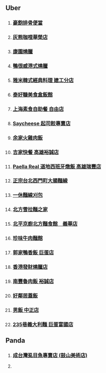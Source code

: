 ## Uber

1. ### [豪飽排骨便當](https://www.ubereats.com/kaohsiung/food-delivery/%E8%B1%AA%E9%A3%BD%E6%8E%92%E9%AA%A8%E4%BE%BF%E7%95%B6/OgxyZ1-nSuup42Ol3-3Rgw?pl=JTdCJTIyYWRkcmVzcyUyMiUzQSUyMiVFNSU4RCU5QSVFNiU4NCU5QiVFNCVCOCU4MCVFOCVCNyVBRjM2NiVFOCU5OSU5RjE0JUU4JTk5JTlGJTIyJTJDJTIycmVmZXJlbmNlJTIyJTNBJTIyQ2hJSlU1bnkwZnNFYmpRUlhfQWlMSGl6a2tBJTIyJTJDJTIycmVmZXJlbmNlVHlwZSUyMiUzQSUyMmdvb2dsZV9wbGFjZXMlMjIlMkMlMjJsYXRpdHVkZSUyMiUzQTIyLjY1MDU1MDYlMkMlMjJsb25naXR1ZGUlMjIlM0ExMjAuMzAzNjI1NCU3RA%3D%3D)
2. ### [灰熊咖哩華榮店](https://www.ubereats.com/kaohsiung/food-delivery/%E7%81%B0%E7%86%8A%E5%92%96%E5%93%A9%E8%8F%AF%E6%A6%AE%E5%BA%97/YAVuHK-mS82cowY02yxCwg?pl=JTdCJTIyYWRkcmVzcyUyMiUzQSUyMiVFNSU4RCU5QSVFNiU4NCU5QiVFNCVCOCU4MCVFOCVCNyVBRjM2NiVFOCU5OSU5RjE0JUU4JTk5JTlGJTIyJTJDJTIycmVmZXJlbmNlJTIyJTNBJTIyQ2hJSlU1bnkwZnNFYmpRUlhfQWlMSGl6a2tBJTIyJTJDJTIycmVmZXJlbmNlVHlwZSUyMiUzQSUyMmdvb2dsZV9wbGFjZXMlMjIlMkMlMjJsYXRpdHVkZSUyMiUzQTIyLjY1MDU1MDYlMkMlMjJsb25naXR1ZGUlMjIlM0ExMjAuMzAzNjI1NCU3RA%3D%3D)
3. ### [康園燒臘](https://www.ubereats.com/kaohsiung/food-delivery/%E5%BA%B7%E5%9C%92%E7%87%92%E8%87%98/JNy7ZoJTSu-NM55DS3NeRQ?pl=JTdCJTIyYWRkcmVzcyUyMiUzQSUyMiVFNSU4RCU5QSVFNiU4NCU5QiVFNCVCOCU4MCVFOCVCNyVBRjM2NiVFOCU5OSU5RjE0JUU4JTk5JTlGJTIyJTJDJTIycmVmZXJlbmNlJTIyJTNBJTIyQ2hJSlU1bnkwZnNFYmpRUlhfQWlMSGl6a2tBJTIyJTJDJTIycmVmZXJlbmNlVHlwZSUyMiUzQSUyMmdvb2dsZV9wbGFjZXMlMjIlMkMlMjJsYXRpdHVkZSUyMiUzQTIyLjY1MDU1MDYlMkMlMjJsb25naXR1ZGUlMjIlM0ExMjAuMzAzNjI1NCU3RA%3D%3D)
4. ### [鴨很威港式燒臘](https://www.ubereats.com/kaohsiung/food-delivery/%E9%B4%A8%E5%BE%88%E5%A8%81%E6%B8%AF%E5%BC%8F%E7%87%92%E8%87%98/isJJLnNGRnyI1zACwdlzCA?pl=JTdCJTIyYWRkcmVzcyUyMiUzQSUyMiVFNSU4RCU5QSVFNiU4NCU5QiVFNCVCOCU4MCVFOCVCNyVBRjM2NiVFOCU5OSU5RjE0JUU4JTk5JTlGJTIyJTJDJTIycmVmZXJlbmNlJTIyJTNBJTIyQ2hJSlU1bnkwZnNFYmpRUlhfQWlMSGl6a2tBJTIyJTJDJTIycmVmZXJlbmNlVHlwZSUyMiUzQSUyMmdvb2dsZV9wbGFjZXMlMjIlMkMlMjJsYXRpdHVkZSUyMiUzQTIyLjY1MDU1MDYlMkMlMjJsb25naXR1ZGUlMjIlM0ExMjAuMzAzNjI1NCU3RA%3D%3D)
5. ### [雅米韓式經典料理 建工分店](https://www.ubereats.com/kaohsiung/food-delivery/%E9%9B%85%E7%B1%B3%E9%9F%93%E5%BC%8F%E7%B6%93%E5%85%B8%E6%96%99%E7%90%86-%E5%BB%BA%E5%B7%A5%E5%88%86%E5%BA%97/qtizzRWtTRipTb6aW2gknw?pl=JTdCJTIyYWRkcmVzcyUyMiUzQSUyMiVFNSU4RCU5QSVFNiU4NCU5QiVFNCVCOCU4MCVFOCVCNyVBRjM2NiVFOCU5OSU5RjE0JUU4JTk5JTlGJTIyJTJDJTIycmVmZXJlbmNlJTIyJTNBJTIyQ2hJSlU1bnkwZnNFYmpRUlhfQWlMSGl6a2tBJTIyJTJDJTIycmVmZXJlbmNlVHlwZSUyMiUzQSUyMmdvb2dsZV9wbGFjZXMlMjIlMkMlMjJsYXRpdHVkZSUyMiUzQTIyLjY1MDU1MDYlMkMlMjJsb25naXR1ZGUlMjIlM0ExMjAuMzAzNjI1NCU3RA%3D%3D)
6. ### [泰好糠美食盒飯館](https://www.ubereats.com/kaohsiung/food-delivery/%E6%B3%B0%E5%A5%BD%E7%B3%A0%E7%BE%8E%E9%A3%9F%E7%9B%92%E9%A3%AF%E9%A4%A8/kHBRJEtQS62cfl_KvppUpQ?pl=JTdCJTIyYWRkcmVzcyUyMiUzQSUyMiVFNSU4RCU5QSVFNiU4NCU5QiVFNCVCOCU4MCVFOCVCNyVBRjM2NiVFOCU5OSU5RjE0JUU4JTk5JTlGJTIyJTJDJTIycmVmZXJlbmNlJTIyJTNBJTIyQ2hJSlU1bnkwZnNFYmpRUlhfQWlMSGl6a2tBJTIyJTJDJTIycmVmZXJlbmNlVHlwZSUyMiUzQSUyMmdvb2dsZV9wbGFjZXMlMjIlMkMlMjJsYXRpdHVkZSUyMiUzQTIyLjY1MDU1MDYlMkMlMjJsb25naXR1ZGUlMjIlM0ExMjAuMzAzNjI1NCU3RA%3D%3D)
7. ### [上海素食自助餐 自由店](https://www.ubereats.com/kaohsiung/food-delivery/%E4%B8%8A%E6%B5%B7%E7%B4%A0%E9%A3%9F%E8%87%AA%E5%8A%A9%E9%A4%90-%E8%87%AA%E7%94%B1%E5%BA%97/u-pTboY0QiG2NuSB8Fttiw?pl=JTdCJTIyYWRkcmVzcyUyMiUzQSUyMiVFNSU4RCU5QSVFNiU4NCU5QiVFNCVCOCU4MCVFOCVCNyVBRjM2NiVFOCU5OSU5RjE0JUU4JTk5JTlGJTIyJTJDJTIycmVmZXJlbmNlJTIyJTNBJTIyQ2hJSlU1bnkwZnNFYmpRUlhfQWlMSGl6a2tBJTIyJTJDJTIycmVmZXJlbmNlVHlwZSUyMiUzQSUyMmdvb2dsZV9wbGFjZXMlMjIlMkMlMjJsYXRpdHVkZSUyMiUzQTIyLjY1MDU1MDYlMkMlMjJsb25naXR1ZGUlMjIlM0ExMjAuMzAzNjI1NCU3RA%3D%3D)
8. ### [Saycheese 起司餃專賣店](https://www.ubereats.com/kaohsiung/food-delivery/saycheese-%E8%B5%B7%E5%8F%B8%E9%A4%83%E5%B0%88%E8%B3%A3%E5%BA%97/FQej4l8yQsmHRu_sYppR_Q?pl=JTdCJTIyYWRkcmVzcyUyMiUzQSUyMiVFNSU4RCU5QSVFNiU4NCU5QiVFNCVCOCU4MCVFOCVCNyVBRjM2NiVFOCU5OSU5RjE0JUU4JTk5JTlGJTIyJTJDJTIycmVmZXJlbmNlJTIyJTNBJTIyQ2hJSlU1bnkwZnNFYmpRUlhfQWlMSGl6a2tBJTIyJTJDJTIycmVmZXJlbmNlVHlwZSUyMiUzQSUyMmdvb2dsZV9wbGFjZXMlMjIlMkMlMjJsYXRpdHVkZSUyMiUzQTIyLjY1MDU1MDYlMkMlMjJsb25naXR1ZGUlMjIlM0ExMjAuMzAzNjI1NCU3RA%3D%3D)
9. ### [余家火雞肉飯](https://www.ubereats.com/kaohsiung/food-delivery/%E4%BD%99%E5%AE%B6%E7%81%AB%E9%9B%9E%E8%82%89%E9%A3%AF/ISsRRuBXQGuF4C8JySHrjQ?pl=JTdCJTIyYWRkcmVzcyUyMiUzQSUyMiVFNSU4RCU5QSVFNiU4NCU5QiVFNCVCOCU4MCVFOCVCNyVBRjM2NiVFOCU5OSU5RjE0JUU4JTk5JTlGJTIyJTJDJTIycmVmZXJlbmNlJTIyJTNBJTIyQ2hJSlU1bnkwZnNFYmpRUlhfQWlMSGl6a2tBJTIyJTJDJTIycmVmZXJlbmNlVHlwZSUyMiUzQSUyMmdvb2dsZV9wbGFjZXMlMjIlMkMlMjJsYXRpdHVkZSUyMiUzQTIyLjY1MDU1MDYlMkMlMjJsb25naXR1ZGUlMjIlM0ExMjAuMzAzNjI1NCU3RA%3D%3D)
10. ### [吉家快餐 高雄裕誠店](https://www.ubereats.com/kaohsiung/food-delivery/%E5%90%89%E5%AE%B6%E5%BF%AB%E9%A4%90-%E9%AB%98%E9%9B%84%E8%A3%95%E8%AA%A0%E5%BA%97/kxSkmdZRSc64sUltjw11dA?pl=JTdCJTIyYWRkcmVzcyUyMiUzQSUyMiVFNSU4RCU5QSVFNiU4NCU5QiVFNCVCOCU4MCVFOCVCNyVBRjM2NiVFOCU5OSU5RjE0JUU4JTk5JTlGJTIyJTJDJTIycmVmZXJlbmNlJTIyJTNBJTIyQ2hJSlU1bnkwZnNFYmpRUlhfQWlMSGl6a2tBJTIyJTJDJTIycmVmZXJlbmNlVHlwZSUyMiUzQSUyMmdvb2dsZV9wbGFjZXMlMjIlMkMlMjJsYXRpdHVkZSUyMiUzQTIyLjY1MDU1MDYlMkMlMjJsb25naXR1ZGUlMjIlM0ExMjAuMzAzNjI1NCU3RA%3D%3D)
11. ### [Paella Real 道地西班牙燉飯 高雄瑞豐店](https://www.ubereats.com/kaohsiung/food-delivery/paella-real-%E9%81%93%E5%9C%B0%E8%A5%BF%E7%8F%AD%E7%89%99%E7%87%89%E9%A3%AF-%E9%AB%98%E9%9B%84%E7%91%9E%E8%B1%90%E5%BA%97/JgCTr5IAQEyibLRHid-TMg?pl=JTdCJTIyYWRkcmVzcyUyMiUzQSUyMiVFNSU4RCU5QSVFNiU4NCU5QiVFNCVCOCU4MCVFOCVCNyVBRjM2NiVFOCU5OSU5RjE0JUU4JTk5JTlGJTIyJTJDJTIycmVmZXJlbmNlJTIyJTNBJTIyQ2hJSlU1bnkwZnNFYmpRUlhfQWlMSGl6a2tBJTIyJTJDJTIycmVmZXJlbmNlVHlwZSUyMiUzQSUyMmdvb2dsZV9wbGFjZXMlMjIlMkMlMjJsYXRpdHVkZSUyMiUzQTIyLjY1MDU1MDYlMkMlMjJsb25naXR1ZGUlMjIlM0ExMjAuMzAzNjI1NCU3RA%3D%3D)
12. ### [正宗台北西門町大腸麵線](https://www.ubereats.com/kaohsiung/food-delivery/%E6%AD%A3%E5%AE%97%E5%8F%B0%E5%8C%97%E8%A5%BF%E9%96%80%E7%94%BA%E5%A4%A7%E8%85%B8%E9%BA%B5%E7%B7%9A/d5kCX0s4RFKCqtxuLK_MXA?pl=JTdCJTIyYWRkcmVzcyUyMiUzQSUyMiVFNSU4RCU5QSVFNiU4NCU5QiVFNCVCOCU4MCVFOCVCNyVBRjM2NiVFOCU5OSU5RjE0JUU4JTk5JTlGJTIyJTJDJTIycmVmZXJlbmNlJTIyJTNBJTIyQ2hJSlU1bnkwZnNFYmpRUlhfQWlMSGl6a2tBJTIyJTJDJTIycmVmZXJlbmNlVHlwZSUyMiUzQSUyMmdvb2dsZV9wbGFjZXMlMjIlMkMlMjJsYXRpdHVkZSUyMiUzQTIyLjY1MDU1MDYlMkMlMjJsb25naXR1ZGUlMjIlM0ExMjAuMzAzNjI1NCU3RA%3D%3D)
13. ### [一休麵線刈包](https://www.ubereats.com/kaohsiung/food-delivery/%E4%B8%80%E4%BC%91%E9%BA%B5%E7%B7%9A%E5%88%88%E5%8C%85/n8YcFZXFQU-TbSzSkXPkqA?pl=JTdCJTIyYWRkcmVzcyUyMiUzQSUyMiVFNSU4RCU5QSVFNiU4NCU5QiVFNCVCOCU4MCVFOCVCNyVBRjM2NiVFOCU5OSU5RjE0JUU4JTk5JTlGJTIyJTJDJTIycmVmZXJlbmNlJTIyJTNBJTIyQ2hJSlU1bnkwZnNFYmpRUlhfQWlMSGl6a2tBJTIyJTJDJTIycmVmZXJlbmNlVHlwZSUyMiUzQSUyMmdvb2dsZV9wbGFjZXMlMjIlMkMlMjJsYXRpdHVkZSUyMiUzQTIyLjY1MDU1MDYlMkMlMjJsb25naXR1ZGUlMjIlM0ExMjAuMzAzNjI1NCU3RA%3D%3D)
14. ### [北方雪拉麵之家](https://www.ubereats.com/kaohsiung/food-delivery/%E5%8C%97%E6%96%B9%E9%9B%AA%E6%8B%89%E9%BA%B5%E4%B9%8B%E5%AE%B6/vldiD5drTtyas5JfARv0ow?pl=JTdCJTIyYWRkcmVzcyUyMiUzQSUyMiVFNSU4RCU5QSVFNiU4NCU5QiVFNCVCOCU4MCVFOCVCNyVBRjM2NiVFOCU5OSU5RjE0JUU4JTk5JTlGJTIyJTJDJTIycmVmZXJlbmNlJTIyJTNBJTIyQ2hJSlU1bnkwZnNFYmpRUlhfQWlMSGl6a2tBJTIyJTJDJTIycmVmZXJlbmNlVHlwZSUyMiUzQSUyMmdvb2dsZV9wbGFjZXMlMjIlMkMlMjJsYXRpdHVkZSUyMiUzQTIyLjY1MDU1MDYlMkMlMjJsb25naXR1ZGUlMjIlM0ExMjAuMzAzNjI1NCU3RA%3D%3D)
15. ### [北平京廚北方麵食館　義華店](https://www.ubereats.com/kaohsiung/food-delivery/%E5%8C%97%E5%B9%B3%E4%BA%AC%E5%BB%9A%E5%8C%97%E6%96%B9%E9%BA%B5%E9%A3%9F%E9%A4%A8-%E7%BE%A9%E8%8F%AF%E5%BA%97/SxpaJPLWSOWeoytLugzmlw?pl=JTdCJTIyYWRkcmVzcyUyMiUzQSUyMiVFNSU4RCU5QSVFNiU4NCU5QiVFNCVCOCU4MCVFOCVCNyVBRjM2NiVFOCU5OSU5RjE0JUU4JTk5JTlGJTIyJTJDJTIycmVmZXJlbmNlJTIyJTNBJTIyQ2hJSlU1bnkwZnNFYmpRUlhfQWlMSGl6a2tBJTIyJTJDJTIycmVmZXJlbmNlVHlwZSUyMiUzQSUyMmdvb2dsZV9wbGFjZXMlMjIlMkMlMjJsYXRpdHVkZSUyMiUzQTIyLjY1MDU1MDYlMkMlMjJsb25naXR1ZGUlMjIlM0ExMjAuMzAzNjI1NCU3RA%3D%3D)
16. ### [珍味牛肉麵館](https://www.ubereats.com/kaohsiung/food-delivery/%E7%8F%8D%E5%91%B3%E7%89%9B%E8%82%89%E9%BA%B5%E9%A4%A8/3rHM6p9LTcOCEXGJT4pBQw?pl=JTdCJTIyYWRkcmVzcyUyMiUzQSUyMiVFNSU4RCU5QSVFNiU4NCU5QiVFNCVCOCU4MCVFOCVCNyVBRjM2NiVFOCU5OSU5RjE0JUU4JTk5JTlGJTIyJTJDJTIycmVmZXJlbmNlJTIyJTNBJTIyQ2hJSlU1bnkwZnNFYmpRUlhfQWlMSGl6a2tBJTIyJTJDJTIycmVmZXJlbmNlVHlwZSUyMiUzQSUyMmdvb2dsZV9wbGFjZXMlMjIlMkMlMjJsYXRpdHVkZSUyMiUzQTIyLjY1MDU1MDYlMkMlMjJsb25naXR1ZGUlMjIlM0ExMjAuMzAzNjI1NCU3RA%3D%3D)
17. ### [郭家鴨香飯 巨蛋店](https://www.ubereats.com/kaohsiung/food-delivery/%E9%83%AD%E5%AE%B6%E9%B4%A8%E9%A6%99%E9%A3%AF-%E5%B7%A8%E8%9B%8B%E5%BA%97/vYhGGEDnSQChjbPTJec9Ew?pl=JTdCJTIyYWRkcmVzcyUyMiUzQSUyMiVFNSU4RCU5QSVFNiU4NCU5QiVFNCVCOCU4MCVFOCVCNyVBRjM2NiVFOCU5OSU5RjE0JUU4JTk5JTlGJTIyJTJDJTIycmVmZXJlbmNlJTIyJTNBJTIyQ2hJSlU1bnkwZnNFYmpRUlhfQWlMSGl6a2tBJTIyJTJDJTIycmVmZXJlbmNlVHlwZSUyMiUzQSUyMmdvb2dsZV9wbGFjZXMlMjIlMkMlMjJsYXRpdHVkZSUyMiUzQTIyLjY1MDU1MDYlMkMlMjJsb25naXR1ZGUlMjIlM0ExMjAuMzAzNjI1NCU3RA%3D%3D)
18. ### [香港發財燒臘店](https://www.ubereats.com/tw/kaohsiung/food-delivery/%E9%A6%99%E6%B8%AF%E7%99%BC%E8%B2%A1%E7%87%92%E8%87%98%E5%BA%97/iqEBLpAIRfSdWo82eLZxIw?pl=JTdCJTIyYWRkcmVzcyUyMiUzQSUyMiVFNSU4RCU5QSVFNiU4NCU5QiVFNCVCOCU4MCVFOCVCNyVBRjM2NiVFOCU5OSU5RjE0JUU4JTk5JTlGJTIyJTJDJTIycmVmZXJlbmNlJTIyJTNBJTIyQ2hJSlU1bnkwZnNFYmpRUlhfQWlMSGl6a2tBJTIyJTJDJTIycmVmZXJlbmNlVHlwZSUyMiUzQSUyMmdvb2dsZV9wbGFjZXMlMjIlMkMlMjJsYXRpdHVkZSUyMiUzQTIyLjY1MDU1MDYlMkMlMjJsb25naXR1ZGUlMjIlM0ExMjAuMzAzNjI1NCU3RA%3D%3D)
19. ### [南豐魯肉飯 裕誠店](https://www.ubereats.com/kaohsiung/food-delivery/%E5%8D%97%E8%B1%90%E9%AD%AF%E8%82%89%E9%A3%AF-%E8%A3%95%E8%AA%A0%E5%BA%97/HcNfEBOPSxaROwpmZdX5yw?pl=JTdCJTIyYWRkcmVzcyUyMiUzQSUyMiVFNSU4RCU5QSVFNiU4NCU5QiVFNCVCOCU4MCVFOCVCNyVBRjM2NiVFOCU5OSU5RjE0JUU4JTk5JTlGJTIyJTJDJTIycmVmZXJlbmNlJTIyJTNBJTIyQ2hJSlU1bnkwZnNFYmpRUlhfQWlMSGl6a2tBJTIyJTJDJTIycmVmZXJlbmNlVHlwZSUyMiUzQSUyMmdvb2dsZV9wbGFjZXMlMjIlMkMlMjJsYXRpdHVkZSUyMiUzQTIyLjY1MDU1MDYlMkMlMjJsb25naXR1ZGUlMjIlM0ExMjAuMzAzNjI1NCU3RA%3D%3D)
20. ### [好鄰居蓋飯](https://www.ubereats.com/kaohsiung/food-delivery/%E5%A5%BD%E9%84%B0%E5%B1%85%E8%93%8B%E9%A3%AF/qZ5afg3NTq-PqLR9pKeaEg?pl=JTdCJTIyYWRkcmVzcyUyMiUzQSUyMiVFNSU4RCU5QSVFNiU4NCU5QiVFNCVCOCU4MCVFOCVCNyVBRjM2NiVFOCU5OSU5RjE0JUU4JTk5JTlGJTIyJTJDJTIycmVmZXJlbmNlJTIyJTNBJTIyQ2hJSlU1bnkwZnNFYmpRUlhfQWlMSGl6a2tBJTIyJTJDJTIycmVmZXJlbmNlVHlwZSUyMiUzQSUyMmdvb2dsZV9wbGFjZXMlMjIlMkMlMjJsYXRpdHVkZSUyMiUzQTIyLjY1MDU1MDYlMkMlMjJsb25naXR1ZGUlMjIlM0ExMjAuMzAzNjI1NCU3RA%3D%3D)
21. ### [男飯 中正店](https://www.ubereats.com/kaohsiung/food-delivery/%E7%94%B7%E9%A3%AF-%E4%B8%AD%E6%AD%A3%E5%BA%97/ANrMtQVCQn-5a6o4c-sUBg?pl=JTdCJTIyYWRkcmVzcyUyMiUzQSUyMiVFNSU4RCU5QSVFNiU4NCU5QiVFNCVCOCU4MCVFOCVCNyVBRjM2NiVFOCU5OSU5RjE0JUU4JTk5JTlGJTIyJTJDJTIycmVmZXJlbmNlJTIyJTNBJTIyQ2hJSlU1bnkwZnNFYmpRUlhfQWlMSGl6a2tBJTIyJTJDJTIycmVmZXJlbmNlVHlwZSUyMiUzQSUyMmdvb2dsZV9wbGFjZXMlMjIlMkMlMjJsYXRpdHVkZSUyMiUzQTIyLjY1MDU1MDYlMkMlMjJsb25naXR1ZGUlMjIlM0ExMjAuMzAzNjI1NCU3RA%3D%3D)
22. ### [235巷義大利麵 巨蛋富國店](https://www.ubereats.com/kaohsiung/food-delivery/235%E5%B7%B7%E7%BE%A9%E5%A4%A7%E5%88%A9%E9%BA%B5-%E5%B7%A8%E8%9B%8B%E5%AF%8C%E5%9C%8B%E5%BA%97/5XCYv8LrTVazffetAaJR-Q?pl=JTdCJTIyYWRkcmVzcyUyMiUzQSUyMiVFNSU4RCU5QSVFNiU4NCU5QiVFNCVCOCU4MCVFOCVCNyVBRjM2NiVFOCU5OSU5RjE0JUU4JTk5JTlGJTIyJTJDJTIycmVmZXJlbmNlJTIyJTNBJTIyQ2hJSlU1bnkwZnNFYmpRUlhfQWlMSGl6a2tBJTIyJTJDJTIycmVmZXJlbmNlVHlwZSUyMiUzQSUyMmdvb2dsZV9wbGFjZXMlMjIlMkMlMjJsYXRpdHVkZSUyMiUzQTIyLjY1MDU1MDYlMkMlMjJsb25naXR1ZGUlMjIlM0ExMjAuMzAzNjI1NCU3RA%3D%3D)




## Panda

1. ### [成台灣虱目魚專賣店 (鼓山美術店)](https://www.foodpanda.com.tw/restaurant/e1hu/cheng-tai-wan-shi-mu-yu-zhuan-mai-dian-gu-shan-mei-shu-dian)

2. 

